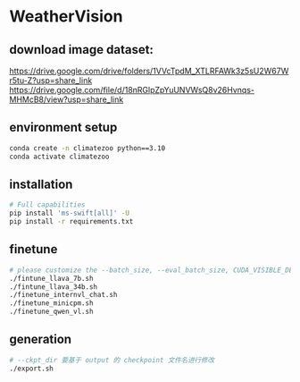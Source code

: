 # WeatherVision

## download image dataset:
https://drive.google.com/drive/folders/1VVcTpdM_XTLRFAWk3z5sU2W67Wr5tu-Z?usp=share_link
https://drive.google.com/file/d/18nRGlpZpYuUNVWsQ8v26Hvnqs-MHMcB8/view?usp=share_link

## environment setup
```bash
conda create -n climatezoo python==3.10
conda activate climatezoo
```

## installation
```bash
# Full capabilities
pip install 'ms-swift[all]' -U
pip install -r requirements.txt
```

## finetune
```bash
# please customize the --batch_size, --eval_batch_size, CUDA_VISIBLE_DEVICES, --num_train_epochs
./fintune_llava_7b.sh
./fintune_llava_34b.sh
./finetune_internvl_chat.sh
./finetune_minicpm.sh
./finetune_qwen_vl.sh
```
## generation
```bash
# --ckpt_dir 要基于 output 的 checkpoint 文件名进行修改
./export.sh
```
